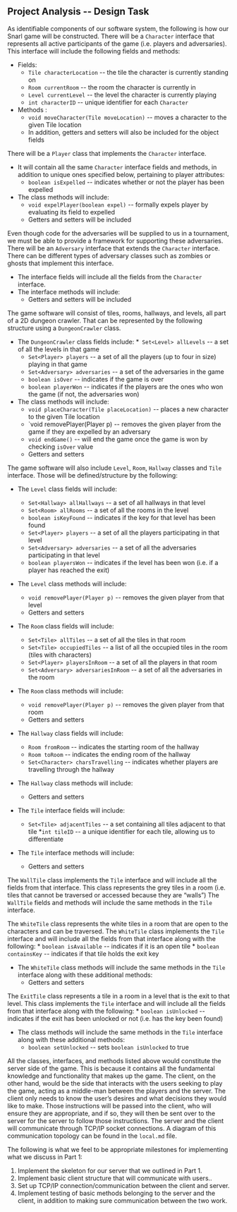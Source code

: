 ## Project Analysis -- Design Task

As identifiable components of our software system, the following is how our Snarl game will be constructed. There will be a `Character` interface that represents all active participants of the game (i.e. players and adversaries). This interface will include the following fields and methods:

* Fields:
    * `Tile characterLocation` -- the tile the character is currently standing on
    * `Room currentRoom` -- the room the character is currently in
    * `Level currentLevel` -- the level the character is currently playing
    * `int characterID` -- unique identifier for each `Character`
* Methods :
    * `void moveCharacter(Tile moveLocation)` -- moves a character to the given Tile location
    * In addition, getters and setters will also be included for the object fields
    
There will be a `Player` class that implements the `Character` interface. 

* It will contain all the same `Character` interface fields and methods, in addition to unique ones specified below, pertaining to player attributes:
    * `boolean isExpelled` -- indicates whether or not the player has been expelled
* The class methods will include: 
    * `void expelPlayer(boolean expel)` -- formally expels player by evaluating its field to expelled
    * Getters and setters will be included
    
Even though code for the adversaries will be supplied to us in a tournament, we must be able to provide a framework for supporting these adversaries. There will be an `Adversary` interface that extends the `Character` interface. There can be different types of adversary classes such as zombies or ghosts that implement this interface.
* The interface fields will include all the fields from the `Character` interface.
* The interface methods will include:
    * Getters and setters will be included

The game software will consist of tiles, rooms, hallways, and levels, all part of a 2D dungeon crawler. That can be represented by the following structure using a `DungeonCrawler` class.
* The `DungeonCrawler` class fields include:
    *` Set<Level> allLevels` -- a set of all the levels in that game
    * `Set<Player> players` -- a set of all the players (up to four in size) playing in that game
    * `Set<Adversary> adversaries` -- a set of the adversaries in the game
    * `boolean isOver` -- indicates if the game is over
    * `boolean playerWon` -- indicates if the players are the ones who won the game (if not, the adversaries won)
* The class methods will include:
    * `void placeCharacter(Tile placeLocation)` -- places a new character to the given Tile location
    * `void removePlayer(Player p) -- removes the given player from the game if they are expelled by an adversary
    * `void endGame()` -- will end the game once the game is won by checking `isOver` value
    * Getters and setters
    
The game software will also include `Level`, `Room`, `Hallway` classes and `Tile` interface. Those will be defined/structure by the following:
* The `Level` class fields will include:
    * `Set<Hallway> allHallways` -- a set of all hallways in that level
    * `Set<Room> allRooms` -- a set of all the rooms in the level
    * `boolean isKeyFound` -- indicates if the key for that level has been found
    * `Set<Player> players` -- a set of all the players participating in that level
    * `Set<Adversary> adversaries` -- a set of all the adversaries participating in that level
    * `boolean playersWon` -- indicates if the level has been won (i.e. if a player has reached the exit)
* The `Level` class methods will include:
    * `void removePlayer(Player p)` -- removes the given player from that level
    * Getters and setters
    
* The `Room` class fields will include:
    * `Set<Tile> allTiles` -- a set of all the tiles in that room
    * `Set<Tile> occupiedTiles` -- a list of all the occupied tiles in the room (tiles with characters)
    * `Set<Player> playersInRoom` -- a set of all the players in that room
    * `Set<Adversary> adversariesInRoom` -- a set of all the adversaries in the room
* The `Room` class methods will include:
    * `void removePlayer(Player p)` -- removes the given player from that room
    * Getters and setters
    
* The `Hallway` class fields will include:
    * `Room fromRoom` -- indicates the starting room of the hallway
    * `Room toRoom` -- indicates the ending room of the hallway
    * `Set<Character> charsTravelling` -- indicates whether players are travelling through the hallway
* The `Hallway` class methods will include:
    * Getters and setters

* The `Tile` interface fields will include:
    * `Set<Tile> adjacentTiles` -- a set containing all tiles adjacent to that tile
    *`int tileID` -- a unique identifier for each tile, allowing us to differentiate
* The `Tile` interface methods will include:
    * Getters and setters

The `WallTile` class implements the `Tile` interface and will include all the fields from that interface. This class represents the grey tiles in a room (i.e. tiles that cannot be traversed or accessed because they are “walls”) The `WallTile` fields and methods will include the same methods in the `Tile` interface.

The `WhiteTile` class represents the white tiles in a room that are open to the characters and can be traversed. The `WhiteTile` class implements the `Tile` interface and will include all the fields from that interface along with the following:
    * `boolean isAvailable` -- indicates if it is an open tile
    * `boolean containsKey` -- indicates if that tile holds the exit key
* The `WhiteTile` class methods will include the same methods in the `Tile` interface along with these additional methods:
    * Getters and setters
    
The `ExitTile` class represents a tile in a room in a level that is the exit to that level. This class implements the `Tile` interface and will include all the fields from that interface along with the following:
    * `boolean isUnlocked` -- indicates if the exit has been unlocked or not (i.e. has the key been found)
* The class methods will include the same methods in the `Tile` interface along with these additional methods:
    * `boolean setUnlocked` -- sets `boolean isUnlocked` to true
    
All the classes, interfaces, and methods listed above would constitute the server side of the game. This is because it contains all the fundamental knowledge and functionality that makes up the game. The client, on the other hand, would be the side that interacts with the users seeking to play the game, acting as a middle-man between the players and the server. The client only needs to know the user’s desires and what decisions they would like to make. Those instructions will be passed into the client, who will ensure they are appropriate, and if so, they will then be sent over to the server for the server to follow those instructions. The server and the client will communicate through TCP/IP socket connections. A diagram of this communication topology can be found in the `local.md` file. 

The following is what we feel to be appropriate milestones for implementing what we discuss in Part 1:
1. Implement the skeleton for our server that we outlined in Part 1.
2. Implement basic client structure that will communicate with users..
3. Set up TCP/IP connection/communication between the client and server.
4. Implement testing of basic methods belonging to the server and the client, in addition to making sure communication between the two work.



